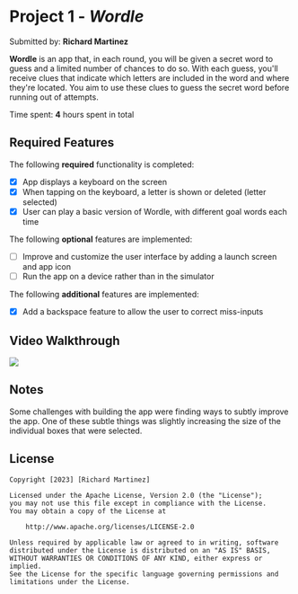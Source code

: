 # Project 1 - *Wordle*

Submitted by: **Richard Martinez**

**Wordle** is an app that, in each round, you will be given a secret word to guess and a limited number of chances to do so. With each guess, you'll receive clues that indicate which letters are included in the word and where they're located. You aim to use these clues to guess the secret word before running out of attempts.

Time spent: **4** hours spent in total

## Required Features

The following **required** functionality is completed:

- [x] App displays a keyboard on the screen
- [x] When tapping on the keyboard, a letter is shown or deleted (letter selected)
- [x] User can play a basic version of Wordle, with different goal words each time

The following **optional** features are implemented:

- [ ] Improve and customize the user interface by adding a launch screen and app icon
- [ ] Run the app on a device rather than in the simulator

The following **additional** features are implemented:

- [x] Add a backspace feature to allow the user to correct miss-inputs

## Video Walkthrough
<div>
    <a href="https://www.loom.com/share/34653529322840ecbf15f58c0c379c78">
    </a>
    <a href="https://www.loom.com/share/34653529322840ecbf15f58c0c379c78">
      <img style="max-width:300px;" src="https://cdn.loom.com/sessions/thumbnails/34653529322840ecbf15f58c0c379c78-with-play.gif">
    </a>
  </div>


## Notes

Some challenges with building the app were finding ways to subtly improve the app. One of these subtle things was slightly increasing the size of the individual boxes that were selected.

## License

    Copyright [2023] [Richard Martinez]

    Licensed under the Apache License, Version 2.0 (the "License");
    you may not use this file except in compliance with the License.
    You may obtain a copy of the License at

        http://www.apache.org/licenses/LICENSE-2.0

    Unless required by applicable law or agreed to in writing, software
    distributed under the License is distributed on an "AS IS" BASIS,
    WITHOUT WARRANTIES OR CONDITIONS OF ANY KIND, either express or implied.
    See the License for the specific language governing permissions and
    limitations under the License.
